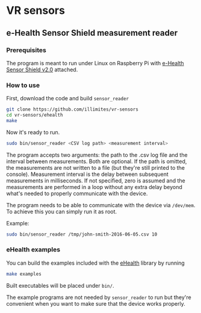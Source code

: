 # VR sensors

## e-Health Sensor Shield measurement reader

### Prerequisites

The program is meant to run under Linux on Raspberry Pi with [e-Health Sensor Shield v2.0](https://www.cooking-hacks.com/documentation/tutorials/ehealth-biometric-sensor-platform-arduino-raspberry-pi-medical) attached.

### How to use

First, download the code and build `sensor_reader`
``` bash
git clone https://github.com/illimites/vr-sensors
cd vr-sensors/ehealth
make
```

Now it's ready to run.

``` bash
sudo bin/sensor_reader <CSV log path> <measurement interval>

```

The program accepts two arguments: the path to the .csv log file and the interval between measurements.
Both are optional.
If the path is omitted, the measurements are not written to a file (but they're still printed to the console).
Measurement interval is the delay between subsequent measurements in milliseconds.
If not specified, zero is assumed and the measurements are performed in a loop without any extra delay beyond what's needed to properly communicate with the device.

The program needs to be able to communicate with the device via `/dev/mem`.
To achieve this you can simply run it as root.

Example:

``` bash
sudo bin/sensor_reader /tmp/john-smith-2016-06-05.csv 10

```

### eHealth examples

You can build the examples included with the [eHealth](https://www.cooking-hacks.com/documentation/tutorials/ehealth-biometric-sensor-platform-arduino-raspberry-pi-medical#step3_2) library by running

``` bash
make examples
```

Built executables will be placed under `bin/`.

The example programs are not needed by `sensor_reader` to run but they're convenient when you want to make sure that the device works properly.
